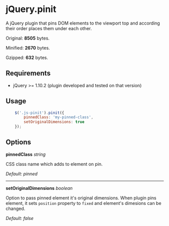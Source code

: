 # jQuery.pinit #

A jQuery plugin that pins DOM elements to the viewport top and according their order places them under each other.

Original: **8505** bytes.

Minified: **2670** bytes.

Gzipped:  **632** bytes.

## Requirements

-  jQuery >= 1.10.2 (plugin developed and tested on that version)

## Usage

```javascript
	$('.js-pinit').pinit({
		pinnedClass: 'my-pinned-class',
		setOriginalDimensions: true
	});
```

## Options
**pinnedClass** *string*

CSS class name which adds to element on pin.

*Default: pinned*

----------

**setOriginalDimensions** *boolean*

Option to pass pinned element it's original dimensions. When plugin pins element, it sets `position` property to `fixed` and element's dimesions can be changed.

*Default: false*